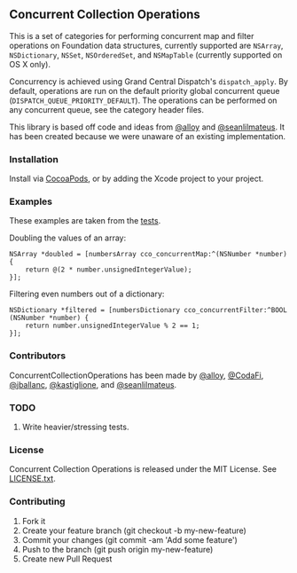 ## Concurrent Collection Operations

This is a set of categories for performing concurrent map and filter operations
on Foundation data structures, currently supported are `NSArray`,
`NSDictionary`, `NSSet`, `NSOrderedSet`, and `NSMapTable` (currently supported
on OS X only).

Concurrency is achieved using Grand Central Dispatch's `dispatch_apply`. By
default, operations are run on the default priority global concurrent queue
(`DISPATCH_QUEUE_PRIORITY_DEFAULT`). The operations can be performed on any
concurrent queue, see the category header files.

This library is based off code and ideas from [@alloy](https://github.com/alloy)
and [@seanlilmateus](https://github.com/seanlilmateus). It has been created
because we were unaware of an existing implementation.

### Installation

Install via [CocoaPods](http://cocoapods.org/), or by adding the Xcode project
to your project.

### Examples

These examples are taken from the [tests](https://github.com/kastiglione/ConcurrentCollectionOperations/blob/master/ConcurrentCollectionOperationsTests/ConcurrentCollectionOperationsTests.m).

Doubling the values of an array:

```objc
NSArray *doubled = [numbersArray cco_concurrentMap:^(NSNumber *number) {
    return @(2 * number.unsignedIntegerValue);
}];
```

Filtering even numbers out of a dictionary:

```objc
NSDictionary *filtered = [numbersDictionary cco_concurrentFilter:^BOOL (NSNumber *number) {
    return number.unsignedIntegerValue % 2 == 1;
}];
```

### Contributors

ConcurrentCollectionOperations has been made by [@alloy](https://github.com/alloy),
[@CodaFi](https://github.com/CodaFi), [@jballanc](https://github.com/jballanc),
[@kastiglione](https://github.com/kastiglione), and
[@seanlilmateus](https://github.com/seanlilmateus).

### TODO

1. Write heavier/stressing tests.

### License

Concurrent Collection Operations is released under the MIT License. See
[LICENSE.txt](https://github.com/kastiglione/ConcurrentCollectionOperations/blob/master/LICENSE.txt).

### Contributing

1. Fork it
1. Create your feature branch (git checkout -b my-new-feature)
1. Commit your changes (git commit -am 'Add some feature')
1. Push to the branch (git push origin my-new-feature)
1. Create new Pull Request
